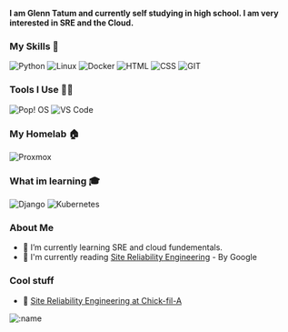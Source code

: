 
__I am Glenn Tatum and currently self studying in high school. I am very interested in SRE and the Cloud.__

### My Skills 🚀
![Python](https://img.shields.io/badge/python-%3776AB.svg?style=for-the-badge&logo=python&logoColor=white&color=3776AB)
![Linux](https://img.shields.io/badge/linux-%FCC624.svg?style=for-the-badge&logo=linux&logoColor=black&color=FCC624)
![Docker](https://img.shields.io/badge/docker-%230db7ed.svg?style=for-the-badge&logo=docker&logoColor=white)
![HTML](https://img.shields.io/badge/html5-%3776AB.svg?style=for-the-badge&logo=html5&logoColor=white&color=E34F26)
![CSS](https://img.shields.io/badge/css3-%1572B6.svg?style=for-the-badge&logo=css3&logoColor=white&color=1572B6)
![GIT](https://img.shields.io/badge/git-%3776AB.svg?style=for-the-badge&logo=git&logoColor=white&color=F05032)


### Tools I Use 🔧🔨
![Pop! OS](https://img.shields.io/badge/Pop!_OS-48B9C7?style=for-the-badge&logo=Pop!_OS&logoColor=white)
![VS Code](https://img.shields.io/badge/VS%20Code-007ACC.svg?&style=for-the-badge&logo=visual-studio-code&logoColor=white)

### My Homelab 🏠

![Proxmox](https://img.shields.io/badge/Proxmox-%EA7E20.svg?style=for-the-badge&logo=Proxmox&logoColor=white&color=F05032)


### What im learning 🎓
![Django](https://img.shields.io/badge/Django-092E20?style=for-the-badge&logo=django&logoColor=white)
![Kubernetes](https://img.shields.io/badge/kubernetes-%23326ce5.svg?style=for-the-badge&logo=kubernetes&logoColor=white)


### About Me

- 🌱 I’m currently learning SRE and cloud fundementals.
- 📘 I'm currently reading <a href="https://sre.google/sre-book/table-of-contents/">Site Reliability Engineering</a> - By Google

### Cool stuff

- 🐔 <a href="https://youtu.be/8edDcy3oeUo">Site Reliability Engineering at Chick-fil-A</a>

![:name](https://count.getloli.com/get/@:GlennTatum?theme=moebooru)
